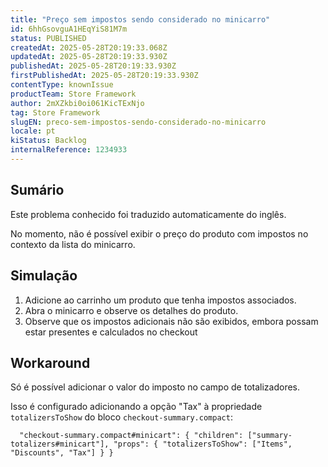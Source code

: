 ```yaml
---
title: "Preço sem impostos sendo considerado no minicarro"
id: 6hhGsovguA1HEqYiS81M7m
status: PUBLISHED
createdAt: 2025-05-28T20:19:33.068Z
updatedAt: 2025-05-28T20:19:33.930Z
publishedAt: 2025-05-28T20:19:33.930Z
firstPublishedAt: 2025-05-28T20:19:33.930Z
contentType: knownIssue
productTeam: Store Framework
author: 2mXZkbi0oi061KicTExNjo
tag: Store Framework
slugEN: preco-sem-impostos-sendo-considerado-no-minicarro
locale: pt
kiStatus: Backlog
internalReference: 1234933
---
```


## Sumário

<div class="alert alert-info">
  <p>Este problema conhecido foi traduzido automaticamente do inglês.</p>
</div>


No momento, não é possível exibir o preço do produto com impostos no contexto da lista do minicarro.

## Simulação



1. Adicione ao carrinho um produto que tenha impostos associados.
2. Abra o minicarro e observe os detalhes do produto.
3. Observe que os impostos adicionais não são exibidos, embora possam estar presentes e calculados no checkout

## Workaround


Só é possível adicionar o valor do imposto no campo de totalizadores.

Isso é configurado adicionando a opção "Tax" à propriedade `totalizersToShow` do bloco `checkout-summary.compact`:


      "checkout-summary.compact#minicart": { "children": ["summary-totalizers#minicart"], "props": { "totalizersToShow": ["Items", "Discounts", "Tax"] } }






